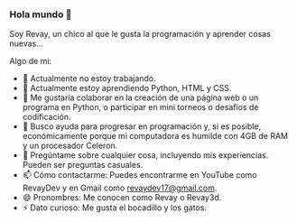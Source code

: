### Hola mundo 👋

Soy Revay, un chico al que le gusta la programación y aprender cosas nuevas...

Algo de mi:

- 🔭 Actualmente no estoy trabajando.
- 🌱 Actualmente estoy aprendiendo Python, HTML y CSS.
- 👯 Me gustaría colaborar en la creación de una página web o un programa en Python, o participar en mini torneos o desafíos de codificación.
- 🤔 Busco ayuda para progresar en programación y, si es posible, económicamente porque mi computadora es humilde con 4GB de RAM y un procesador Celeron.
- 💬 Pregúntame sobre cualquier cosa, incluyendo mis experiencias. Pueden ser preguntas casuales.
- 📫 Cómo contactarme: Puedes encontrarme en YouTube como RevayDev y en Gmail como revaydev17@gmail.com.
- 😄 Pronombres: Me conocen como Revay o Revay3d.
- ⚡ Dato curioso: Me gusta el bocadillo y los gatos.

